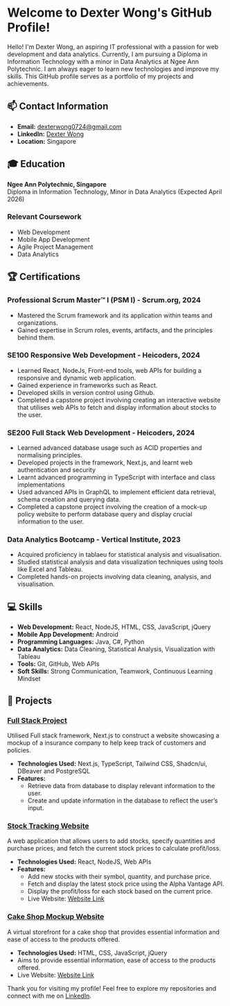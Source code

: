 # Welcome to Dexter Wong's GitHub Profile!

Hello! I'm Dexter Wong, an aspiring IT professional with a passion for web development and data analytics. Currently, I am pursuing a Diploma in Information Technology with a minor in Data Analytics at Ngee Ann Polytechnic. I am always eager to learn new technologies and improve my skills. This GitHub profile serves as a portfolio of my projects and achievements.

## 📫 Contact Information
- **Email:** [dexterwong0724@gmail.com](mailto:dexterwong0724@gmail.com)
- **LinkedIn:** [Dexter Wong](https://www.linkedin.com/in/dexter-wong-jh/)
- **Location:** Singapore

## 🎓 Education
**Ngee Ann Polytechnic, Singapore**  
Diploma in Information Technology, Minor in Data Analytics (Expected April 2026)

### Relevant Coursework
- Web Development
- Mobile App Development
- Agile Project Management
- Data Analytics

## 🏆 Certifications
### **Professional Scrum Master™ I (PSM I) - Scrum.org, 2024**
- Mastered the Scrum framework and its application within teams and organizations.
- Gained expertise in Scrum roles, events, artifacts, and the principles behind them.

### **SE100 Responsive Web Development - Heicoders, 2024**
- Learned React, NodeJs, Front-end tools, web APIs for building a responsive and dynamic web application.
- Gained experience in frameworks such as React.
- Developed skills in version control using Github.
- Completed a capstone project involving creating an interactive website that utilises web APIs to fetch and display information about stocks to the user.

### **SE200 Full Stack Web Development - Heicoders, 2024**
- Learned advanced database usage such as ACID properties and normalising principles.
- Developed projects in the framework, Next.js, and learnt web authentication and security
- Learnt advanced programming in TypeScript with interface and class implementations
- Used advanced APIs in GraphQL to implement efficient data retrieval, schema creation and querying data.
- Completed a capstone project involving the creation of a mock-up policy website to perform database query and display crucial information to the user.

### **Data Analytics Bootcamp - Vertical Institute, 2023**
- Acquired proficiency in tablaeu for statistical analysis and visualisation.
- Studied statistical analysis and data visualization techniques using tools like Excel and Tableau.
- Completed hands-on projects involving data cleaning, analysis, and visualisation.

## 💻 Skills
- **Web Development:** React, NodeJS, HTML, CSS, JavaScript, jQuery
- **Mobile App Development:** Android
- **Programming Languages:** Java, C#, Python
- **Data Analytics:** Data Cleaning, Statistical Analysis, Visualization with Tableau
- **Tools:** Git, GitHub, Web APIs
- **Soft Skills:** Strong Communication, Teamwork, Continuous Learning Mindset

## 🚀 Projects

### [Full Stack Project](https://github.com/dextortheclown/SE200_Capstone_Project)
Utilised Full stack framework, Next.js to construct a website showcasing a mockup of a insurance company to help keep track of customers and policies.
- **Technologies Used:** Next.js, TypeScript, Tailwind CSS, Shadcn/ui, DBeaver and PostgreSQL
- **Features:**
  - Retrieve data from database to display relevant information to the user.
  - Create and update information in the database to reflect the user’s input.

### [Stock Tracking Website](https://github.com/dextortheclown/SE100-Capstone-Project)
A web application that allows users to add stocks, specify quantities and purchase prices, and fetch the current stock prices to calculate profit/loss.
- **Technologies Used:** React, NodeJS, Web APIs
- **Features:**
  - Add new stocks with their symbol, quantity, and purchase price.
  - Fetch and display the latest stock price using the Alpha Vantage API.
  - Display the profit/loss for each stock based on the current price.
  - Live Website: [Website Link](https://se-100-capstone-project.vercel.app/)

### [Cake Shop Mockup Website](https://github.com/dextortheclown/Assignment-1)
A virtual storefront for a cake shop that provides essential information and ease of access to the products offered.
- **Technologies Used:** HTML, CSS, JavaScript, jQuery
- Aims to provide essential information, ease of access to the products offered.
- Live Website: [Website Link](https://dextortheclown.github.io/Assignment-1/)

Thank you for visiting my profile! Feel free to explore my repositories and connect with me on [LinkedIn](https://www.linkedin.com/in/dexter-wong-jh/).
